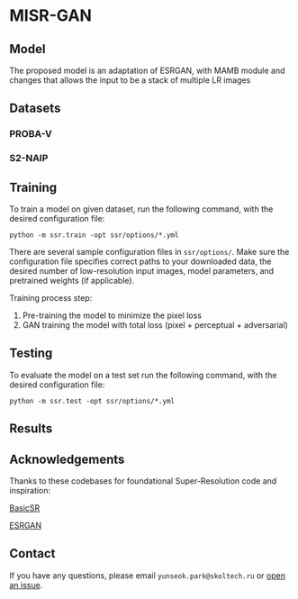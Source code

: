 # MISR-GAN

## Model
The proposed model is an adaptation of ESRGAN, with MAMB module and changes that allows the input to be a stack of multiple LR images

## Datasets

### PROBA-V

### S2-NAIP

## Training
To train a model on given dataset, run the following command, with the desired configuration file:

`python -m ssr.train -opt ssr/options/*.yml`

There are several sample configuration files in `ssr/options/`. Make sure the configuration file specifies 
correct paths to your downloaded data, the desired number of low-resolution input images, model parameters, 
and pretrained weights (if applicable).

Training process step:
1. Pre-training the model to minimize the pixel loss
2. GAN training the model with total loss (pixel + perceptual + adversarial)

## Testing
To evaluate the model on a test set run the following command, with the desired configuration file:

`python -m ssr.test -opt ssr/options/*.yml`

## Results

## Acknowledgements
Thanks to these codebases for foundational Super-Resolution code and inspiration:

[BasicSR](https://github.com/XPixelGroup/BasicSR/tree/master})

[ESRGAN](https://github.com/xinntao/ESRGAN/tree/master)

## Contact
If you have any questions, please email `yunseok.park@skoltech.ru` or [open an issue](https://github.com/yunseok624/MISR-GAN/issues/new).
